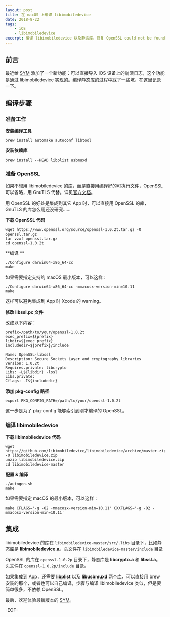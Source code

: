 ```yaml
---
layout: post
title: 在 macOS 上编译 libimobiledevice
date: 2018-8-22
tags:
    - iOS
    - libimobiledevice
excerpt: 编译 libimobiledevice 以及静态库，修复 OpenSSL could not be found 问题。
---
```


## 前言

最近给 [SYM](http://github.com/zqqf16/SYM) 添加了一个新功能：可以直接导入 iOS 设备上的崩溃日志，这个功能是通过 libimobiledevice 实现的。编译静态库的过程中踩了一些坑，在这里记录一下。

## 编译步骤

### 准备工作

**安装编译工具**

```shell
brew install automake autoconf libtool
```

**安装依赖库**

```shell
brew install --HEAD libplist usbmuxd
```

### 准备 OpenSSL

如果不想用 libimobiledevice 的库，而是直接用编译好的可执行文件，OpenSSL 可以省略，用  GnuTLS 代替。详见[官方文档](https://github.com/libimobiledevice/libimobiledevice)。

用 OpenSSL 的好处是集成到其它 App 时，可以直接用 OpenSSL 的库，GnuTLS 的库怎么用还没研究……

**下载 OpenSSL 代码**

```shell
wget https://www.openssl.org/source/openssl-1.0.2t.tar.gz -O openssl.tar.gz
tar vzxf openssl.tar.gz
cd openssl-1.0.2t
```

**编译 **

```shell
./Configure darwin64-x86_64-cc
make
```

如果需要指定支持的 macOS 最小版本，可以这样：

```shell
./Configure darwin64-x86_64-cc -mmacosx-version-min=10.11
make
```

这样可以避免集成到 App 时 Xcode 的 warning。

**修改 libssl.pc 文件**

改成以下内容：

```
prefix=/path/to/your/openssl-1.0.2t
exec_prefix=${prefix}
libdir=${exec_prefix}
includedir=${prefix}/include

Name: OpenSSL-libssl
Description: Secure Sockets Layer and cryptography libraries
Version: 1.0.2t
Requires.private: libcrypto
Libs: -L${libdir} -lssl
Libs.private: 
Cflags: -I${includedir} 
```

**添加 pkg-config 路径**

```shell
export PKG_CONFIG_PATH=/path/to/your/openssl-1.0.2t
```

这一步是为了 pkg-config 能够索引到刚才编译的 OpenSSL。

### 编译 libimobiledevice

**下载 libimobiledevice 代码**

```shell
wget https://github.com/libimobiledevice/libimobiledevice/archive/master.zip -O libimobiledevice.zip
unzip libimobiledevice.zip
cd libimobiledevice-master
```

**配置 & 编译**

```shell
./autogen.sh
make
```

如果需要指定 macOS 的最小版本，可以这样：

```shell
make CFLAGS='-g -O2 -mmacosx-version-min=10.11' CXXFLAGS='-g -O2 -mmacosx-version-min=10.11'
```

## 集成

libimobiledevice 的库在 `libimobiledevice-master/src/.libs` 目录下，比如静态库是 **libimobiledevice.a**。头文件在 `libimobiledevice-master/include` 目录

OpenSSL 的库在 `openssl-1.0.2p` 目录下，静态库是 **libcrypto.a** 和 **libssl.a**。头文件在 `openssl-1.0.2p/include` 目录。

如果集成到 App，还需要 [**libplist**](https://github.com/libimobiledevice/libplist) 以及 [**libusbmuxd**](https://github.com/libimobiledevice/libusbmuxd) 两个库，可以直接用 brew 安装的那个，或者也可以自己编译，步骤与编译 libimobiledevice 类似，但是要简单很多，不依赖 OpenSSL。

最后，欢迎体验最新版本的 [SYM](https://github.com/zqqf16/SYM/releases/latest)。

-EOF-